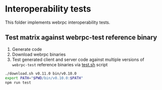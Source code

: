 # Interoperability tests

This folder implements webrpc interoperability tests.

## Test matrix against webrpc-test reference binary

1. Generate code
2. Download webrpc binaries
3. Test generated client and server code against multiple versions of `webrpc-test` reference binaries via [test.sh](./test.sh) script

```bash
./download.sh v0.11.0 bin/v0.10.0
export PATH="$PWD/bin/v0.10.0:$PATH"
npm run test
```